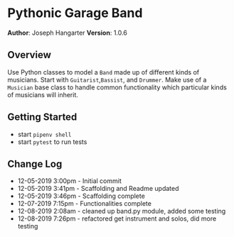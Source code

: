 # Pythonic Garage Band

**Author**: Joseph Hangarter
**Version**: 1.0.6

## Overview
Use Python classes to model a `Band` made up of different kinds of musicians. Start with `Guitarist`,`Bassist`, and `Drummer`. Make use of a `Musician` base class to handle common functionality which particular kinds of musicians will inherit.

## Getting Started
* start `pipenv shell`
* start `pytest` to run tests

## Change Log
* 12-05-2019 3:00pm - Initial commit
* 12-05-2019 3:41pm - Scaffolding and Readme updated
* 12-05-2019 3:46pm - Scaffolding complete
* 12-07-2019 7:15pm - Functionalities complete
* 12-08-2019 2:08am - cleaned up band.py module, added some testing
* 12-08-2019 7:26pm - refactored get instrument and solos, did more testing
